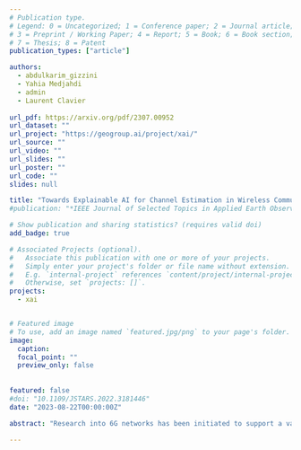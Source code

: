 ```yaml
---
# Publication type.
# Legend: 0 = Uncategorized; 1 = Conference paper; 2 = Journal article;
# 3 = Preprint / Working Paper; 4 = Report; 5 = Book; 6 = Book section;
# 7 = Thesis; 8 = Patent
publication_types: ["article"]

authors:
  - abdulkarim_gizzini
  - Yahia Medjahdi
  - admin
  - Laurent Clavier
  
url_pdf: https://arxiv.org/pdf/2307.00952
url_dataset: ""
url_project: "https://geogroup.ai/project/xai/"
url_source: ""
url_video: ""
url_slides: ""
url_poster: ""
url_code: ""
slides: null

title: "Towards Explainable AI for Channel Estimation in Wireless Communications"
#publication: "*IEEE Journal of Selected Topics in Applied Earth Observations and Remote Sensing*"

# Show publication and sharing statistics? (requires valid doi)
add_badge: true

# Associated Projects (optional).
#   Associate this publication with one or more of your projects.
#   Simply enter your project's folder or file name without extension.
#   E.g. `internal-project` references `content/project/internal-project/index.md`.
#   Otherwise, set `projects: []`.
projects:
  - xai


# Featured image
# To use, add an image named `featured.jpg/png` to your page's folder. 
image:
  caption:
  focal_point: ""
  preview_only: false
  
  
featured: false
#doi: "10.1109/JSTARS.2022.3181446"
date: "2023-08-22T00:00:00Z"

abstract: "Research into 6G networks has been initiated to support a variety of critical artificial intelligence (AI) assisted applications such as autonomous driving. In such applications, AI-based decisions should be performed in a real-time manner. These decisions include resource allocation, localization, channel estimation, etc. Considering the black-box nature of existing AI-based models, it is highly challenging to understand and trust the decision-making behavior of such models. Therefore, explaining the logic behind those models through explainable AI (XAI) techniques is essential for their employment in critical applications. This manuscript proposes a novel XAI-based channel estimation (XAI-CHEST) scheme that provides detailed reasonable interpretability of the deep learning (DL) models that are employed in doubly-selective channel estimation. The aim of the proposed XAI-CHEST scheme is to identify the relevant model inputs by inducing high noise on the irrelevant ones. As a result, the behavior of the studied DL-based channel estimators can be further analyzed and evaluated based on the generated interpretations. Simulation results show that the proposed XAI-CHEST scheme provides valid interpretations of the DL-based channel estimators for different scenarios."

---
```

